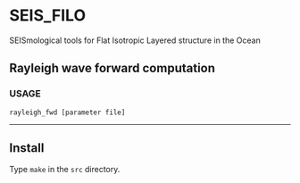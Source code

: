 # SEIS_FILO
SEISmological tools for Flat Isotropic Layered structure in the Ocean

## Rayleigh wave forward computation
### USAGE
`rayleigh_fwd [parameter file]`

---

## Install
Type `make` in the `src` directory.

